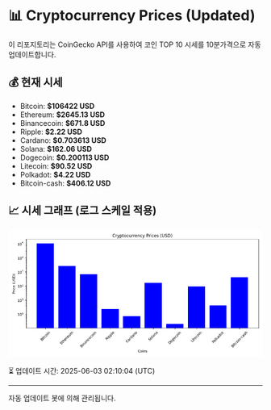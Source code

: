 
# 📊 Cryptocurrency Prices (Updated)

이 리포지토리는 CoinGecko API를 사용하여 코인 TOP 10 시세를 10분가격으로 자동 업데이트합니다.

## 💰 현재 시세
- Bitcoin: **$106422 USD**
- Ethereum: **$2645.13 USD**
- Binancecoin: **$671.8 USD**
- Ripple: **$2.22 USD**
- Cardano: **$0.703613 USD**
- Solana: **$162.06 USD**
- Dogecoin: **$0.200113 USD**
- Litecoin: **$90.52 USD**
- Polkadot: **$4.22 USD**
- Bitcoin-cash: **$406.12 USD**

## 📈 시세 그래프 (로그 스케일 적용)
![Crypto Prices](crypto_prices.png)

⏳ 업데이트 시간: 2025-06-03 02:10:04 (UTC)

---
자동 업데이트 봇에 의해 관리됩니다.
